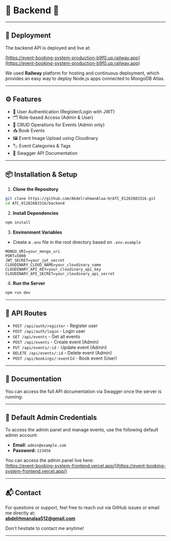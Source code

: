 # 🎯 Backend 🎯 

---

## 🚀 Deployment

The backend API is deployed and live at:

[https://event-booking-system-production-b9f0.up.railway.app](https://event-booking-system-production-b9f0.up.railway.app)

We used **Railway** platform for hosting and continuous deployment, which provides an easy way to deploy Node.js apps connected to MongoDB Atlas.

---

## ⚙️ Features

- 🔐 User Authentication (Register/Login with JWT)
- 🗂️ Role-based Access (Admin & User)
- 📆 CRUD Operations for Events (Admin only)
- 📥 Book Events
- 🖼️ Event Image Upload using Cloudinary
- 🏷️ Event Categories & Tags
- 📃 Swagger API Documentation

---

## 📦 Installation & Setup

1. **Clone the Repository**

```bash
git clone https://github.com/AbdelrahmanAlaa-H/ATC_01282683316.git
cd ATC_01282683316/backend
```

2. **Install Dependencies**

```bash
npm install
```

3. **Environment Variables**

- Create a `.env` file in the root directory based on `.env.example`

```env
MONGO_URI=your_mongo_uri
PORT=5000
JWT_SECRET=your_jwt_secret
CLOUDINARY_CLOUD_NAME=your_cloudinary_name
CLOUDINARY_API_KEY=your_cloudinary_api_key
CLOUDINARY_API_SECRET=your_cloudinary_api_secret
```

4. **Run the Server**

```bash
npm run dev
```

---

## 🔌 API Routes

- `POST /api/auth/register` - Register user
- `POST /api/auth/login` - Login user
- `GET /api/events` - Get all events
- `POST /api/events` - Create event (Admin)
- `PUT /api/events/:id` - Update event (Admin)
- `DELETE /api/events/:id` - Delete event (Admin)
- `POST /api/bookings/:eventId` - Book event (User)

---

## 📄 Documentation

You can access the full API documentation via Swagger once the server is running:

---

## 🔑 Default Admin Credentials

To access the admin panel and manage events, use the following default admin account:

- **Email:** `admin@example.com`
- **Password:** `123456`

You can access the admin panel live here:  
[https://event-booking-system-frontend.vercel.app/](https://event-booking-system-frontend.vercel.app/)

---

## 📬 Contact

For questions or support, feel free to reach out via GitHub issues or email me directly at:  
**abdelrhmanalaa512@gmail.com**

Don't hesitate to contact me anytime!

---
